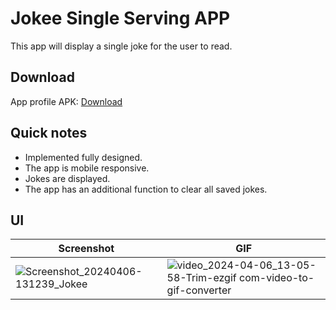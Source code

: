 # Jokee Single Serving APP

This app will display a single joke for the user to read.

## Download

App profile APK: [Download](https://github.com/helkaloic/jokee-single-serving-app/releases/latest)

## Quick notes

- Implemented fully designed.
- The app is mobile responsive.
- Jokes are displayed.
- The app has an additional function to clear all saved jokes.

## UI

| Screenshot  | GIF |
| ------------- | ------------- |
|  ![Screenshot_20240406-131239_Jokee](https://github.com/helkaloic/jokee-single-serving-app/assets/59311731/5fdb96c0-71b8-4b4e-afc9-aa87aac0b4ae) | ![video_2024-04-06_13-05-58-Trim-ezgif com-video-to-gif-converter](https://github.com/helkaloic/jokee-single-serving-app/assets/59311731/7a645cec-ed40-45df-96b6-8812741c2d94)  |

